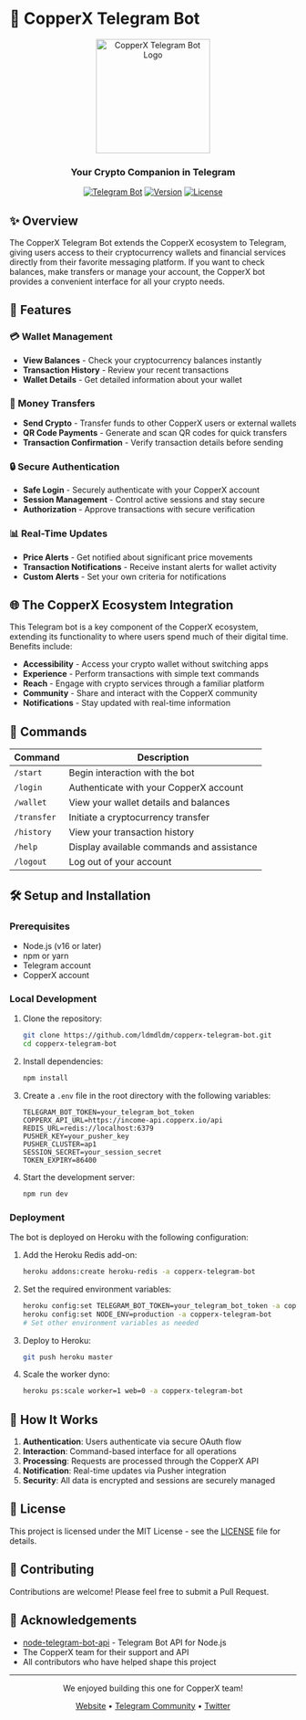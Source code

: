 # 🤖 CopperX Telegram Bot

<div align="center">
  <img src="https://via.placeholder.com/200x200.png?text=CopperX+Bot" alt="CopperX Telegram Bot Logo" width="200" height="200">
  
  <h3>Your Crypto Companion in Telegram</h3>
  
  <p>
    <a href="https://t.me/copperxp_bot"><img src="https://img.shields.io/badge/Telegram-@copperxp__bot-blue?logo=telegram" alt="Telegram Bot"></a>
    <a href="https://github.com/ldmdldm/copperx-telegram-bot/releases"><img src="https://img.shields.io/github/v/release/ldmdldm/copperx-telegram-bot?include_prereleases" alt="Version"></a>
    <a href="https://github.com/ldmdldm/copperx-telegram-bot/blob/master/LICENSE"><img src="https://img.shields.io/github/license/ldmdldm/copperx-telegram-bot" alt="License"></a>
  </p>
</div>

## ✨ Overview

The CopperX Telegram Bot extends the CopperX ecosystem to Telegram, giving users access to their cryptocurrency wallets and financial services directly from their favorite messaging platform. If you want to check balances, make transfers or manage your account, the CopperX bot provides a convenient interface for all your crypto needs.

## 🚀 Features

### 💳 Wallet Management
- **View Balances** - Check your cryptocurrency balances instantly
- **Transaction History** - Review your recent transactions
- **Wallet Details** - Get detailed information about your wallet

### 💸 Money Transfers
- **Send Crypto** - Transfer funds to other CopperX users or external wallets
- **QR Code Payments** - Generate and scan QR codes for quick transfers
- **Transaction Confirmation** - Verify transaction details before sending

### 🔒 Secure Authentication
- **Safe Login** - Securely authenticate with your CopperX account
- **Session Management** - Control active sessions and stay secure
- **Authorization** - Approve transactions with secure verification

### 📊 Real-Time Updates
- **Price Alerts** - Get notified about significant price movements
- **Transaction Notifications** - Receive instant alerts for wallet activity
- **Custom Alerts** - Set your own criteria for notifications

## 🌐 The CopperX Ecosystem Integration

This Telegram bot is a key component of the CopperX ecosystem, extending its functionality to where users spend much of their digital time. Benefits include:

- **Accessibility** - Access your crypto wallet without switching apps
- **Experience** - Perform transactions with simple text commands
- **Reach** - Engage with crypto services through a familiar platform
- **Community** - Share and interact with the CopperX community
- **Notifications** - Stay updated with real-time information

## 🧩 Commands

| Command | Description |
|---------|-------------|
| `/start` | Begin interaction with the bot |
| `/login` | Authenticate with your CopperX account |
| `/wallet` | View your wallet details and balances |
| `/transfer` | Initiate a cryptocurrency transfer |
| `/history` | View your transaction history |
| `/help` | Display available commands and assistance |
| `/logout` | Log out of your account |

## 🛠️ Setup and Installation

### Prerequisites
- Node.js (v16 or later)
- npm or yarn
- Telegram account
- CopperX account

### Local Development
1. Clone the repository:
   ```bash
   git clone https://github.com/ldmdldm/copperx-telegram-bot.git
   cd copperx-telegram-bot
   ```

2. Install dependencies:
   ```bash
   npm install
   ```

3. Create a `.env` file in the root directory with the following variables:
   ```
   TELEGRAM_BOT_TOKEN=your_telegram_bot_token
   COPPERX_API_URL=https://income-api.copperx.io/api
   REDIS_URL=redis://localhost:6379
   PUSHER_KEY=your_pusher_key
   PUSHER_CLUSTER=ap1
   SESSION_SECRET=your_session_secret
   TOKEN_EXPIRY=86400
   ```

4. Start the development server:
   ```bash
   npm run dev
   ```

### Deployment
The bot is deployed on Heroku with the following configuration:

1. Add the Heroku Redis add-on:
   ```bash
   heroku addons:create heroku-redis -a copperx-telegram-bot
   ```

2. Set the required environment variables:
   ```bash
   heroku config:set TELEGRAM_BOT_TOKEN=your_telegram_bot_token -a copperx-telegram-bot
   heroku config:set NODE_ENV=production -a copperx-telegram-bot
   # Set other environment variables as needed
   ```

3. Deploy to Heroku:
   ```bash
   git push heroku master
   ```

4. Scale the worker dyno:
   ```bash
   heroku ps:scale worker=1 web=0 -a copperx-telegram-bot
   ```

## 🔄 How It Works

1. **Authentication**: Users authenticate via secure OAuth flow
2. **Interaction**: Command-based interface for all operations
3. **Processing**: Requests are processed through the CopperX API
4. **Notification**: Real-time updates via Pusher integration
5. **Security**: All data is encrypted and sessions are securely managed

## 📝 License

This project is licensed under the MIT License - see the [LICENSE](LICENSE) file for details.

## 👥 Contributing

Contributions are welcome! Please feel free to submit a Pull Request.

## 🙏 Acknowledgements

- [node-telegram-bot-api](https://github.com/yagop/node-telegram-bot-api) - Telegram Bot API for Node.js
- The CopperX team for their support and API
- All contributors who have helped shape this project

---

<div align="center">
  <p>We enjoyed building this one for CopperX team!</p>
  <p>
    <a href="https://copperx.io">Website</a> •
    <a href="https://t.me/copperxcommunity">Telegram Community</a> •
    <a href="https://twitter.com/copperx_io">Twitter</a>
  </p>
</div>

